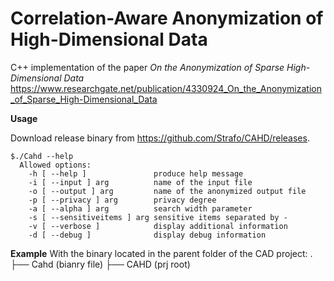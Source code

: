 # Correlation-Aware Anonymization of High-Dimensional Data 

C++ implementation of the paper _On the Anonymization of Sparse High-Dimensional Data_ https://www.researchgate.net/publication/4330924_On_the_Anonymization_of_Sparse_High-Dimensional_Data

**Usage**

Download release binary from https://github.com/Strafo/CAHD/releases.
```
$./Cahd --help
  Allowed options:
    -h [ --help ]               produce help message
    -i [ --input ] arg          name of the input file
    -o [ --output ] arg         name of the anonymized output file
    -p [ --privacy ] arg        privacy degree
    -a [ --alpha ] arg          search width parameter
    -s [ --sensitiveitems ] arg sensitive items separated by -
    -v [ --verbose ]            display additional information
    -d [ --debug ]              display debug information

```

**Example**
With the binary located in the parent folder of the CAD project:
.
├── Cahd (bianry file)
├── CAHD (prj root)

```

```

